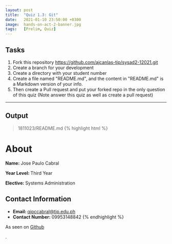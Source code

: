 ```yaml
---
layout: post
title:  "Quiz 1.3: Git"
date:   2021-01-10 23:50:00 +0300
image:  hands-on-act-2-banner.jpg
tags:   [Prelim, Quiz]
---
```

## Tasks

1. Fork this repository https://github.com/ajcanlas-tip/sysad2-12021.git
2. Create a branch for your development
3. Create a directory with your student number
4. Create a file named "README.md", and the content in "README.md" is a Markdown version of your info.
5. Then create a Pull request and put your forked repo in the only question of this quiz (Note answer this quiz as well as create a pull request)

***

## Output

> 1811023/README.md
{% highlight html %}
# About
<b>Name: </b>Jose Paulo Cabral

<b>Year Level: </b>Third Year

<b>Elective: </b>Systems Administration

## Contact Information
* <b>Email: </b>qjpccabral@tip.edu.ph
* <b>Contact Number: </b>09953148842
{% endhighlight %}


<p>As seen on <a href="https://github.com/jpcabral-tip/sysad2-12021/tree/cabral-quiz1-3">Github</a></p>.